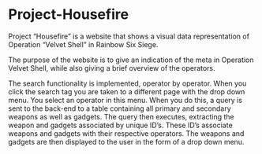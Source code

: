 # Project-Housefire
Project “Housefire” is a website that shows a visual data representation of Operation “Velvet Shell” in Rainbow Six Siege.

The purpose of the website is to give an indication of the meta in Operation Velvet Shell, while also giving a brief overview of the operators.

The search functionality is implemented, operator by operator. When you click the search tag you are taken to a different page with the drop down menu. You select an operator in this menu. When you do this, a query is sent to the back-end to a table containing all primary and secondary weapons as well as gadgets. The query then executes, extracting the weapon and gadgets associated by unique ID’s. These ID’s associate weapons and gadgets with their respective operators. The weapons and gadgets are then displayed to the user in the form of a drop down menu.
